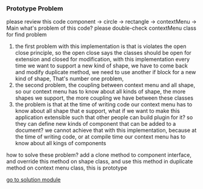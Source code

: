 ### Prototype Problem

please review this code
component -> circle -> rectangle -> contextMenu -> Main
what's problem of this code?
please double-check contextMenu class for find problem

1. the first problem with this implementation is that is violates the open close principle, so the open close says the
   classes should be open for extension and closed for modification, with this implementation every time we want to
   support a new kind of shape, we have to come back and modify duplicate method, we need to use another if block for a new
   kind of shape, That's number one problem,
2. the second problem, the coupling between context menu and all shape, so our context menu has to know about all kinds of
   shape, the more shapes we support, the more coupling we have between these classes
3. the problem is that at the time of writing code our context menu has to know about all shape that e support, what if
   we want to make this application extensible such that other people can build plugin for it? so they can define new
   kinds of component that can be added to a document? we cannot achieve that with this implementation, because at the
   time of writing code, or at compile time our context menu has to know about all kings of components

how to solve these problem?
add a clone method to component interface, and override this method on shape class, and use this method
in duplicate method on context menu class, this is prototype

[go to solution module](https://github.com/farzadafi/Design_Pattern/tree/master/Prototype/basic/prototype_solution)
